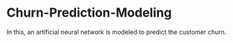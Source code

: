 # Churn-Prediction-Modeling
In this, an artificial neural network is modeled to predict the customer churn.
